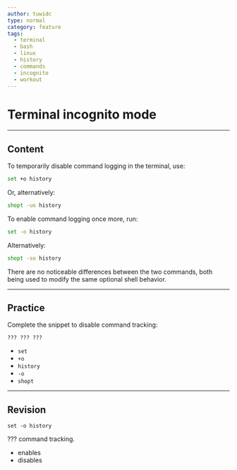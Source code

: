 ```yaml
---
author: tuwidc
type: normal
category: feature
tags:
  - terminal
  - bash
  - linux
  - history
  - commands
  - incognito
  - workout
---
```


# Terminal incognito mode


---

## Content

To temporarily disable command logging in the terminal, use:

```bash
set +o history 
```

Or, alternatively:

```bash
shopt -uo history 
```

To enable command logging once more, run:

```bash
set -o history 
```

Alternatively:

```bash
shopt -so history 
```

There are no noticeable differences between the two commands, both being used to modify the same optional shell behavior.


---

## Practice

Complete the snippet to disable command tracking:

```plain-text
??? ??? ???
```

- `set`
- `+o`
- `history`
- `-o`
- `shopt`


---

## Revision

```plain-text
set -o history
```

??? command tracking.

- enables
- disables
